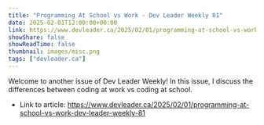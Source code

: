 ```yaml
---
title: "Programming At School vs Work - Dev Leader Weekly 81"
date: 2025-02-01T12:00:00+00:00
link: https://www.devleader.ca/2025/02/01/programming-at-school-vs-work-dev-leader-weekly-81
showShare: false
showReadTime: false
thumbnail: images/misc.png
tags: ["devleader.ca"]
---
```

Welcome to another issue of Dev Leader Weekly! In this issue, I discuss the differences between coding at work vs coding at school.

- Link to article: https://www.devleader.ca/2025/02/01/programming-at-school-vs-work-dev-leader-weekly-81